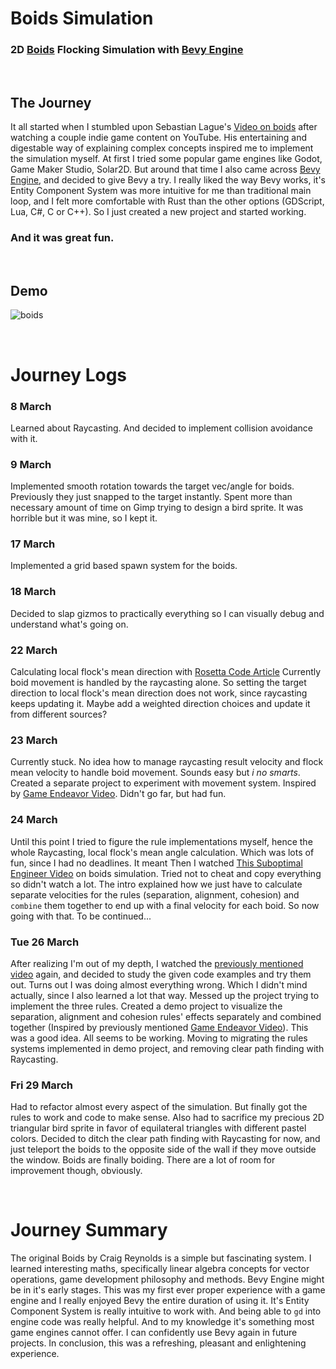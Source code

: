 # Boids Simulation
### 2D [Boids](https://en.wikipedia.org/wiki/Boids) Flocking Simulation with [Bevy Engine](https://bevyengine.org)

</br>

## The Journey
It all started when I stumbled upon Sebastian Lague's [Video on boids](https://www.youtube.com/watch?v=bqtqltqcQhw) after watching a couple indie game content on YouTube.
His entertaining and digestable way of explaining complex concepts inspired me to implement the simulation myself.
At first I tried some popular game engines like Godot, Game Maker Studio, Solar2D. 
But around that time I also came across [Bevy Engine](https://bevyengine.org), and decided to give Bevy a try.
I really liked the way Bevy works, it's Entity Component System was more intuitive for me than traditional main loop, and I felt more comfortable with Rust than the other options (GDScript, Lua, C#, C or C++).
So I just created a new project and started working.

### And it was **great** fun.

</br>

## Demo

![boids](https://github.com/kenalizadeh/boids_rs/assets/4370392/d4ab255b-4e0f-4d61-8dae-8a07c5ca6fc2)

</br>

# Journey Logs
### 8 March
Learned about Raycasting. And decided to implement collision avoidance with it.

### 9 March
Implemented smooth rotation towards the target vec/angle for boids. Previously they just snapped to the target instantly.
Spent more than necessary amount of time on Gimp trying to design a bird sprite. It was horrible but it was mine, so I kept it.

### 17 March
Implemented a grid based spawn system for the boids.

### 18 March
Decided to slap gizmos to practically everything so I can visually debug and understand what's going on.

### 22 March
Calculating local flock's mean direction with [Rosetta Code Article](https://rosettacode.org/wiki/Averages/Mean_angle)
Currently boid movement is handled by the raycasting alone. So setting the target direction to local flock's mean direction does not work, since raycasting keeps updating it. Maybe add a weighted direction choices and update it from different sources?

### 23 March
Currently stuck. No idea how to manage raycasting result velocity and flock mean velocity to handle boid movement. Sounds easy but *i no smarts*.
Created a separate project to experiment with movement system. Inspired by [Game Endeavor Video](https://www.youtube.com/watch?v=6BrZryMz-ac). Didn't go far, but had fun.

### 24 March
Until this point I tried to figure the rule implementations myself, hence the whole Raycasting, local flock's mean angle calculation. Which was lots of fun, since I had no deadlines. It meant 
Then I watched [This Suboptimal Engineer Video](https://www.youtube.com/watch?v=HzR-9tfOJQo) on boids simulation. Tried not to cheat and copy everything so didn't watch a lot. The intro explained how we just have to calculate separate velocities for the rules (separation, alignment, cohesion) and `combine` them together to end up with a final velocity for each boid.
So now going with that. To be continued...

### Tue 26 March
After realizing I'm out of my depth, I watched the [previously mentioned video](https://www.youtube.com/watch?v=HzR-9tfOJQo) again, and decided to study the given code examples and try them out.
Turns out I was doing almost everything wrong. Which I didn't mind actually, since I also learned a lot that way. 
Messed up the project trying to implement the three rules.
Created a demo project to visualize the separation, alignment and cohesion rules' effects separately and combined together (Inspired by previously mentioned [Game Endeavor Video](https://www.youtube.com/watch?v=6BrZryMz-ac)). This was a good idea. All seems to be working.
Moving to migrating the rules systems implemented in demo project, and removing clear path finding with Raycasting.

### Fri 29 March
Had to refactor almost every aspect of the simulation. But finally got the rules to work and code to make sense.
Also had to sacrifice my precious 2D triangular bird sprite in favor of equilateral triangles with different pastel colors.
Decided to ditch the clear path finding with Raycasting for now, and just teleport the boids to the opposite side of the wall if they move outside the window.
Boids are finally boiding. There are a lot of room for improvement though, obviously.

</br>

# Journey Summary
The original Boids by Craig Reynolds is a simple but fascinating system.
I learned interesting maths, specifically linear algebra concepts for vector operations, game development philosophy and methods.
Bevy Engine might be in it's early stages.
This was my first ever proper experience with a game engine and I really enjoyed Bevy the entire duration of using it.
It's Entity Component System is really intuitive to work with.
And being able to `gd` into engine code was really helpful. And to my knowledge it's something most game engines cannot offer.
I can confidently use Bevy again in future projects.
In conclusion, this was a refreshing, pleasant and enlightening experience.

